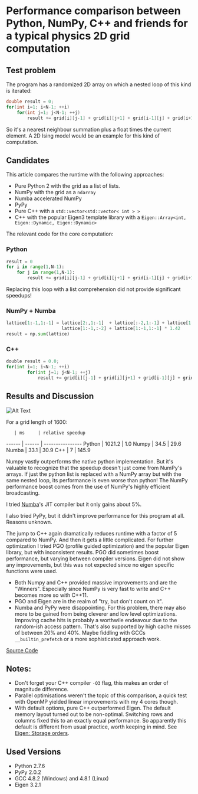 # Performance comparison between Python, NumPy, C++ and friends for a typical physics 2D grid computation

## Test problem

The program has a randomized 2D array on which a nested loop of this kind is iterated:

```cpp
double result = 0;
for(int i=1; i<N-1; ++i)
	for(int j=1; j<N-1; ++j)
		result += grid[i][j-1] + grid[i][j+1] + grid[i-1][j] + grid[i+1][j] + grid[i][j] * some_float;
```

So it's a nearest neighbour summation plus a float times the current element. A 2D Ising model would be an example for this kind of computation.

## Candidates

This article compares the runtime with the following approaches:

- Pure Python 2 with the grid as a list of lists.
- NumPy with the grid as a `ndarray`
- Numba accelerated NumPy
- PyPy
- Pure C++ with a `std::vector<std::vector< int > >`
- C++ with the popular Eigen3 template library with a `Eigen::Array<int, Eigen::Dynamic, Eigen::Dynamic>`

The relevant code for the core computation:
### Python
```python
result = 0
for i in range(1,N-1):
	for j in range(1,N-1):
		result += grid[i][j-1] + grid[i][j+1] + grid[i-1][j] + grid[i+1][j] + grid[i][j] * 1.42
```
Replacing this loop with a list comprehension did not provide significant speedups!

### NumPy + Numba
```python
lattice[1:-1,1:-1] = lattice[2:,1:-1]  + lattice[:-2,1:-1] + lattice[1:-1,2:] +
                     lattice[1:-1,:-2] + lattice[1:-1,1:-1] * 1.42
result = np.sum(lattice)
```

### C++
```python
double result = 0.0;
for(int i=1; i<N-1; ++i)
		for(int j=1; j<N-1; ++j)
			result += grid[i][j-1] + grid[i][j+1] + grid[i-1][j] + grid[i+1][j] + grid[i][j]*1.42;
```

## Results and Discussion

![Alt Text](https://raw.githubusercontent.com/s9w/perf_2D-grid/master/perf_2D_grid_plot.png)

For a grid length of 1600:

       | ms     | relative speedup
------ | ------ | ----------------
Python | 1021.2 | 1.0
Numpy  | 34.5   | 29.6
Numba  | 33.1   | 30.9
C++    | 7      | 145.9


Numpy vastly outperforms the native python implementation. But it's valuable to recognize that the speedup doesn't just come from NumPy's arrays. If just the python list is replaced with a NumPy array but with the same nested loop, its performance is even worse than python! The NumPy performance boost comes from the use of NumPy's highly efficient broadcasting.

I tried [Numba](http://numba.pydata.org)'s JIT compiler but it only gains about 5%.

I also tried PyPy, but it didn't improve performance for this program at all. Reasons unknown.

The jump to C++ again dramatically reduces runtime with a factor of 5 compared to NumPy. And then it gets a little complicated. For further optimization I tried PGO (profile guided optimization) and the popular Eigen library, but with inconsistent results. PGO did sometimes boost performance, but varying between compiler versions. Eigen did not show any improvements, but this was not expected since no eigen specific functions were used.

- Both Numpy and C++ provided massive improvements and are the "Winners". Especially since NumPy is very fast to write and C++ becomes more so with C++11.
- PGO and Eigen are in the realm of "try, but don't count on it".
- Numba and PyPy were disappointing. For this problem, there may also more to be gained from being cleverer and low level optimizations. Improving cache hits is probably a worthwile endeavour due to the random-ish access pattern. That's also supported by high cache misses of between 20% and 40%. Maybe fiddling with GCCs `__builtin_prefetch` or a more sophisticated approach work.

[Source Code](https://github.com/s9w/perf_2D-grid)

## Notes:

- Don't forget your C++ compiler `-O3` flag, this makes an order of magnitude difference.
- Parallel optimisations weren't the topic of this comparison, a quick test with OpenMP yielded linear improvements with my 4 cores though.
- With default options, pure C++ outperformed Eigen. The default memory layout turned out to be non-optimal. Switching rows and columns fixed this to an exactly equal performance. So apparently this default is different from usual practice, worth keeping in mind. See [Eigen: Storage orders](http://eigen.tuxfamily.org/dox/group__TopicStorageOrders.html).

## Used Versions
- Python 2.7.6
- PyPy 2.0.2
- GCC 4.8.2 (Windows) and 4.8.1 (Linux)
- Eigen 3.2.1

